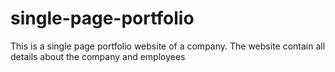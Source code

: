 # single-page-portfolio
 This is a single page portfolio website of a company. The website contain all details about the company and employees
